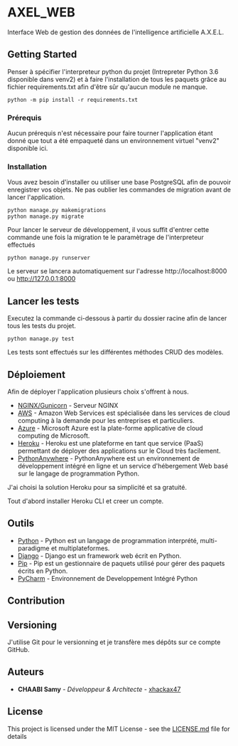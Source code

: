 # AXEL_WEB

Interface Web de gestion des données de l'intelligence artificielle A.X.E.L.

## Getting Started

Penser à spécifier l'interpreteur python du projet (Intrepreter Python 3.6 disponible dans venv2) et à faire l'installation de tous les paquets grâce au fichier requirements.txt afin d'être sûr qu'aucun module ne manque.

```
python -m pip install -r requirements.txt
```

### Prérequis

Aucun prérequis n'est nécessaire pour faire tourner l'application étant donné que tout a été empaqueté dans un environnement virtuel "venv2" disponible ici.

### Installation

Vous avez besoin d'installer ou utiliser une base PostgreSQL afin de pouvoir enregistrer vos objets.
Ne pas oublier les commandes de migration avant de lancer l'application.

```
python manage.py makemigrations
python manage.py migrate
```

Pour lancer le serveur de développement, il vous suffit d'entrer cette commande une fois la migration te le paramètrage de l'interpreteur effectués

```
python manage.py runserver
```

Le serveur se lancera automatiquement sur l'adresse http://localhost:8000 ou http://127.0.0.1:8000

## Lancer les tests

Executez la commande ci-dessous à partir du dossier racine afin de lancer tous les tests du projet.

```
python manage.py test
```

Les tests sont effectués sur les différentes méthodes CRUD des modèles.

## Déploiement

Afin de déployer l'application plusieurs choix s'offrent à nous.

* [NGINX/Gunicorn](https://docs.gunicorn.org/en/latest/deploy.html) - Serveur NGINX
* [AWS](https://aws.amazon.com/fr/) - Amazon Web Services est spécialisée dans les services de cloud computing à la demande pour les entreprises et particuliers.
* [Azure](https://azure.microsoft.com/fr-fr/) - Microsoft Azure est la plate-forme applicative de cloud computing de Microsoft.
* [Heroku](https://www.heroku.com/) - Heroku est une plateforme en tant que service (PaaS) permettant de déployer des applications sur le Cloud très facilement.
* [PythonAnywhere](https://www.pythonanywhere.com/) - PythonAnywhere est un environnement de développement intégré en ligne et un service d'hébergement Web basé sur le langage de programmation Python.

J'ai choisi la solution Heroku pour sa simplicité et sa gratuité.

Tout d'abord installer Heroku CLI et creer un compte.

## Outils

* [Python](https://www.python.org/) - Python est un langage de programmation interprété, multi-paradigme et multiplateformes.
* [Django](https://www.djangoproject.com/) - Django est un framework web écrit en Python.
* [Pip](https://pypi.org/project/pip/) - Pip est un gestionnaire de paquets utilisé pour gérer des paquets écrits en Python.
* [PyCharm](https://www.jetbrains.com/fr-fr/pycharm/) - Environnement de Developpement Intégré Python

## Contribution

## Versioning

J'utilise Git pour le versionning et je transfère mes dépôts sur ce compte GitHub.

## Auteurs

* **CHAABI Samy** - *Développeur & Architecte* - [xhackax47](https://github.com/xhackax47)

## License

This project is licensed under the MIT License - see the [LICENSE.md](LICENSE.md) file for details
